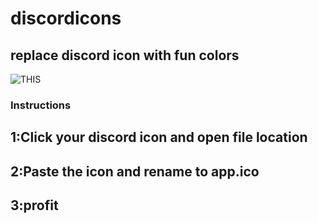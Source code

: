 # discordicons
## replace discord icon with fun colors
![THIS](https://pillow.s-ul.eu/rhV89i07)

### Instructions
## 1:Click your discord icon and open file location
## 2:Paste the icon and rename to app.ico
## 3:profit
